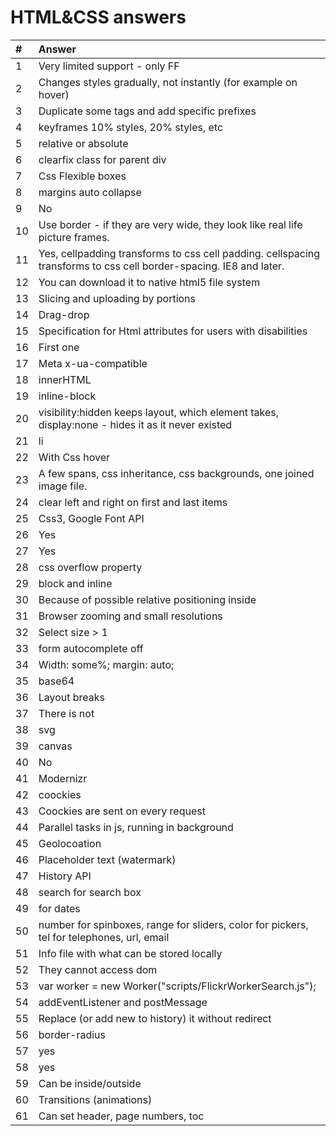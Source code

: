 # HTML&CSS answers

| #   | Answer                                                                                                             |
| :-- | :----------------------------------------------------------------------------------------------------------------- |
| 1   | Very limited support - only FF                                                                                     |
| 2   | Changes styles gradually, not instantly (for example on hover)                                                     |
| 3   | Duplicate some tags and add specific prefixes                                                                      |
| 4   | keyframes 10% styles, 20% styles, etc                                                                              |
| 5   | relative or absolute                                                                                               |
| 6   | clearfix class for parent div                                                                                      |
| 7   | Css Flexible boxes                                                                                                 |
| 8   | margins auto collapse                                                                                              |
| 9   | No                                                                                                                 |
| 10  | Use border - if they are very wide, they look like real life picture frames.                                       |
| 11  | Yes, cellpadding transforms to css cell padding. cellspacing transforms to css cell border-spacing. IE8 and later. |
| 12  | You can download it to native html5 file system                                                                    |
| 13  | Slicing and uploading by portions                                                                                  |
| 14  | Drag-drop                                                                                                          |
| 15  | Specification for Html attributes for users with disabilities                                                      |
| 16  | First one                                                                                                          |
| 17  | Meta x-ua-compatible                                                                                               |
| 18  | innerHTML                                                                                                          |
| 19  | inline-block                                                                                                       |
| 20  | visibility:hidden keeps layout, which element takes, display:none - hides it as it never existed                   |
| 21  | li                                                                                                                 |
| 22  | With Css hover                                                                                                     |
| 23  | A few spans, css inheritance, css backgrounds, one joined image file.                                              |
| 24  | clear left and right on first and last items                                                                       |
| 25  | Css3, Google Font API                                                                                              |
| 26  | Yes                                                                                                                |
| 27  | Yes                                                                                                                |
| 28  | css overflow property                                                                                              |
| 29  | block and inline                                                                                                   |
| 30  | Because of possible relative positioning inside                                                                    |
| 31  | Browser zooming and small resolutions                                                                              |
| 32  | Select size > 1                                                                                                    |
| 33  | form autocomplete off                                                                                              |
| 34  | Width: some%; margin: auto;                                                                                        |
| 35  | base64                                                                                                             |
| 36  | Layout breaks                                                                                                      |
| 37  | There is not                                                                                                       |
| 38  | svg                                                                                                                |
| 39  | canvas                                                                                                             |
| 40  | No                                                                                                                 |
| 41  | Modernizr                                                                                                          |
| 42  | coockies                                                                                                           |
| 43  | Coockies are sent on every request                                                                                 |
| 44  | Parallel tasks in js, running in background                                                                        |
| 45  | Geolocoation                                                                                                       |
| 46  | Placeholder text (watermark)                                                                                       |
| 47  | History API                                                                                                        |
| 48  | search for search box                                                                                              |
| 49  | for dates                                                                                                          |
| 50  | number for spinboxes, range for sliders, color for pickers, tel for telephones, url, email                         |
| 51  | Info file with what can be stored locally                                                                          |
| 52  | They cannot access dom                                                                                             |
| 53  | var worker = new Worker("scripts/FlickrWorkerSearch.js");                                                          |
| 54  | addEventListener and postMessage                                                                                   |
| 55  | Replace (or add new to history) it without redirect                                                                |
| 56  | border-radius                                                                                                      |
| 57  | yes                                                                                                                |
| 58  | yes                                                                                                                |
| 59  | Can be inside/outside                                                                                              |
| 60  | Transitions (animations)                                                                                           |
| 61  | Can set header, page numbers, toc                                                                                  |
